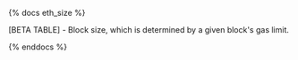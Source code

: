 {% docs eth_size %}

[BETA TABLE] - Block size, which is determined by a given block's gas limit.

{% enddocs %}
